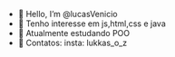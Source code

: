 - 👋 Hello, I’m @lucasVenicio
- 👀 Tenho interesse em js,html,css e java
- 🌱 Atualmente estudando POO
- 📱 Contatos: insta: lukkas_o_z

<!---
09794/09794 is a ✨ special ✨ repository because its `README.md` (this file) appears on your GitHub profile.
You can click the Preview link to take a look at your changes.
--->

